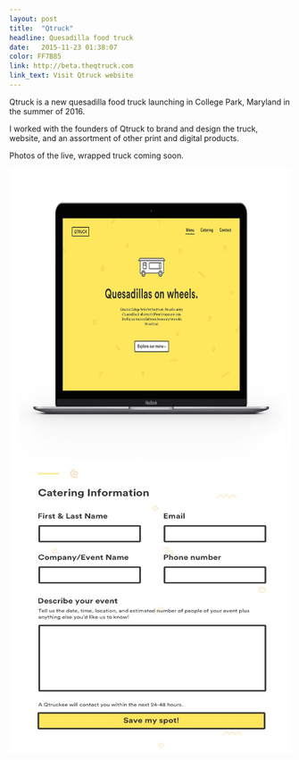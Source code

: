 ```yaml
---
layout: post
title:  "Qtruck"
headline: Quesadilla food truck
date:   2015-11-23 01:38:07
color: FF7B85
link: http://beta.theqtruck.com
link_text: Visit Qtruck website
---
```


Qtruck is a new quesadilla food truck launching in College Park, Maryland in the summer of 2016.

I worked with the founders of Qtruck to brand and design the truck, website, and an assortment of other print and digital products.

Photos of the live, wrapped truck coming soon.

<img src="/images/Qtruck/Qtruck-Homepage.jpg" width="696px" height="522px" alt="Qtruck Homepage" class="shadow" />

<img src="/images/Qtruck/Catering-page.jpg" width="696px" height="522px" alt="Qtruck Catering" class="shadow" />